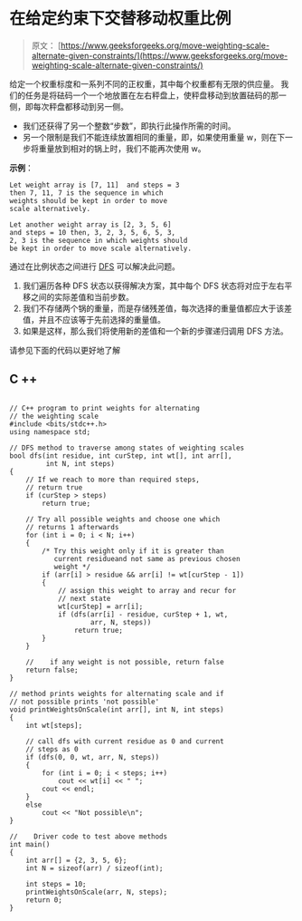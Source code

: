 # 在给定约束下交替移动权重比例

> 原文： [https://www.geeksforgeeks.org/move-weighting-scale-alternate-given-constraints/](https://www.geeksforgeeks.org/move-weighting-scale-alternate-given-constraints/)

给定一个权重标度和一系列不同的正权重，其中每个权重都有无限的供应量。 我们的任务是将砝码一个一个地放置在左右秤盘上，使秤盘移动到放置砝码的那一侧，即每次秤盘都移动到另一侧。

*   我们还获得了另一个整数“步数”，即执行此操作所需的时间。
*   另一个限制是我们不能连续放置相同的重量，即，如果使用重量 w，则在下一步将重量放到相对的锅上时，我们不能再次使用 w。

**示例**：

```
Let weight array is [7, 11]  and steps = 3 
then 7, 11, 7 is the sequence in which 
weights should be kept in order to move
scale alternatively.

Let another weight array is [2, 3, 5, 6] 
and steps = 10 then, 3, 2, 3, 5, 6, 5, 3, 
2, 3 is the sequence in which weights should
be kept in order to move scale alternatively.

```

通过在比例状态之间进行 [DFS](https://www.geeksforgeeks.org/depth-first-traversal-for-a-graph/) 可以解决此问题。

1.  我们遍历各种 DFS 状态以获得解决方案，其中每个 DFS 状态将对应于左右平移之间的实际差值和当前步数。
2.  我们不存储两个锅的重量，而是存储残差值，每次选择的重量值都应大于该差值，并且不应该等于先前选择的重量值。
3.  如果是这样，那么我们将使用新的差值和一个新的步骤递归调用 DFS 方法。

请参见下面的代码以更好地了解

## C ++

```

// C++ program to print weights for alternating 
// the weighting scale 
#include <bits/stdc++.h> 
using namespace std; 

// DFS method to traverse among states of weighting scales 
bool dfs(int residue, int curStep, int wt[], int arr[], 
         int N, int steps) 
{ 
    // If we reach to more than required steps, 
    // return true 
    if (curStep > steps) 
        return true; 

    // Try all possible weights and choose one which 
    // returns 1 afterwards 
    for (int i = 0; i < N; i++) 
    { 
        /* Try this weight only if it is greater than 
           current residueand not same as previous chosen 
           weight */
        if (arr[i] > residue && arr[i] != wt[curStep - 1]) 
        { 
            // assign this weight to array and recur for 
            // next state 
            wt[curStep] = arr[i]; 
            if (dfs(arr[i] - residue, curStep + 1, wt, 
                    arr, N, steps)) 
                return true; 
        } 
    } 

    //    if any weight is not possible, return false 
    return false; 
} 

// method prints weights for alternating scale and if 
// not possible prints 'not possible' 
void printWeightsOnScale(int arr[], int N, int steps) 
{ 
    int wt[steps]; 

    // call dfs with current residue as 0 and current 
    // steps as 0 
    if (dfs(0, 0, wt, arr, N, steps)) 
    { 
        for (int i = 0; i < steps; i++) 
            cout << wt[i] << " "; 
        cout << endl; 
    } 
    else
        cout << "Not possible\n"; 
} 

//    Driver code to test above methods 
int main() 
{ 
    int arr[] = {2, 3, 5, 6}; 
    int N = sizeof(arr) / sizeof(int); 

    int steps = 10; 
    printWeightsOnScale(arr, N, steps); 
    return 0; 
} 

```